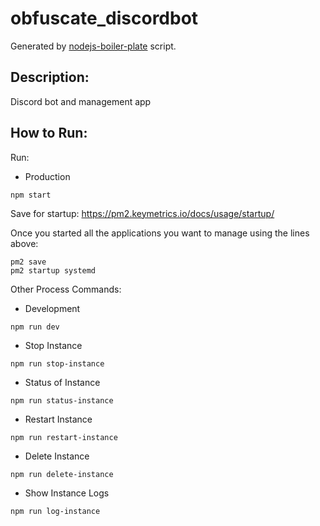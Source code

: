 
# obfuscate_discordbot
Generated by [nodejs-boiler-plate](https://github.com/treestarsystems/nodejs-boiler-plate) script.  
## Description:  
Discord bot and management app  

## How to Run:
Run:
- Production
```
npm start
```

Save for startup: https://pm2.keymetrics.io/docs/usage/startup/

Once you started all the applications you want to manage using the lines above:
```
pm2 save
pm2 startup systemd
```

Other Process Commands:
- Development
```
npm run dev
```
- Stop Instance
```
npm run stop-instance
```
- Status of Instance
```
npm run status-instance
```
- Restart Instance
```
npm run restart-instance
```
- Delete Instance
```
npm run delete-instance
```
- Show Instance Logs
```
npm run log-instance
```
 
